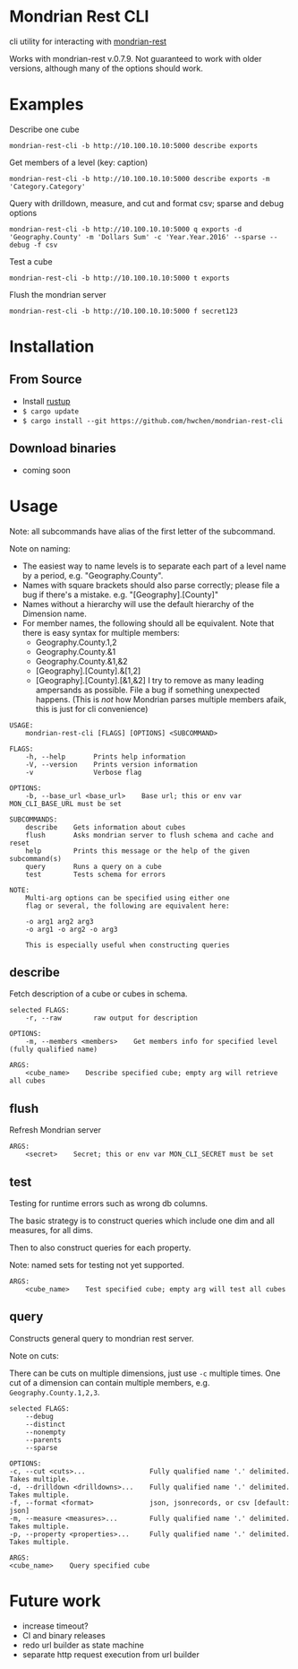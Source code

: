 # Mondrian Rest CLI

cli utility for interacting with [mondrian-rest](https://github.com/jazzido/mondrian-rest)

Works with mondrian-rest v.0.7.9. Not guaranteed to work with older versions, although many of the options should work.

# Examples

Describe one cube
```
mondrian-rest-cli -b http://10.100.10.10:5000 describe exports
```

Get members of a level (key: caption)
```
mondrian-rest-cli -b http://10.100.10.10:5000 describe exports -m 'Category.Category'
```

Query with drilldown, measure, and cut and format csv; sparse and debug options
```
mondrian-rest-cli -b http://10.100.10.10:5000 q exports -d 'Geography.County' -m 'Dollars Sum' -c 'Year.Year.2016' --sparse --debug -f csv
```

Test a cube
```
mondrian-rest-cli -b http://10.100.10.10:5000 t exports
```

Flush the mondrian server
```
mondrian-rest-cli -b http://10.100.10.10:5000 f secret123
```

# Installation
## From Source
- Install [rustup](https://rustup.rs)
- `$ cargo update`
- `$ cargo install --git https://github.com/hwchen/mondrian-rest-cli`

## Download binaries
- coming soon

# Usage
Note: all subcommands have alias of the first letter of the subcommand.

Note on naming:

- The easiest way to name levels is to separate each part of a level name by a period, e.g. "Geography.County".
- Names with square brackets should also parse correctly; please file a bug if there's a mistake. e.g. "[Geography].[County]"
- Names without a hierarchy will use the default hierarchy of the Dimension name.
- For member names, the following should all be equivalent. Note that there is easy syntax for multiple members:
  - Geography.County.1,2
  - Geography.County.&1
  - Geography.County.&1,&2
  - [Geography].[County].&[1,2]
  - [Geography].[County].[&1,&2]
  I try to remove as many leading ampersands as possible. File a bug if something unexpected happens.
  (This is _not_ how Mondrian parses multiple members afaik, this is just for cli convenience)

```
USAGE:
    mondrian-rest-cli [FLAGS] [OPTIONS] <SUBCOMMAND>

FLAGS:
    -h, --help       Prints help information
    -V, --version    Prints version information
    -v               Verbose flag

OPTIONS:
    -b, --base_url <base_url>    Base url; this or env var MON_CLI_BASE_URL must be set

SUBCOMMANDS:
    describe    Gets information about cubes
    flush       Asks mondrian server to flush schema and cache and reset
    help        Prints this message or the help of the given subcommand(s)
    query       Runs a query on a cube
    test        Tests schema for errors

NOTE:
    Multi-arg options can be specified using either one
    flag or several, the following are equivalent here:

    -o arg1 arg2 arg3
    -o arg1 -o arg2 -o arg3

    This is especially useful when constructing queries
```

## describe
Fetch description of a cube or cubes in schema.

```
selected FLAGS:
    -r, --raw        raw output for description

OPTIONS:
    -m, --members <members>    Get members info for specified level (fully qualified name)

ARGS:
    <cube_name>    Describe specified cube; empty arg will retrieve all cubes
```

## flush
Refresh Mondrian server

```
ARGS:
    <secret>    Secret; this or env var MON_CLI_SECRET must be set
```

## test
Testing for runtime errors such as wrong db columns.

The basic strategy is to construct queries which include one dim and all measures, for all dims.

Then to also construct queries for each property.

Note: named sets for testing not yet supported.

```
ARGS:
    <cube_name>    Test specified cube; empty arg will test all cubes
```

## query
Constructs general query to mondrian rest server.

Note on cuts:

There can be cuts on multiple dimensions, just use `-c` multiple times. One cut of a dimension can contain multiple members, e.g. `Geography.County.1,2,3`.

```
selected FLAGS:
    --debug
    --distinct
    --nonempty
    --parents
    --sparse

OPTIONS:
-c, --cut <cuts>...                Fully qualified name '.' delimited. Takes multiple.
-d, --drilldown <drilldowns>...    Fully qualified name '.' delimited. Takes multiple.
-f, --format <format>              json, jsonrecords, or csv [default: json]
-m, --measure <measures>...        Fully qualified name '.' delimited. Takes multiple.
-p, --property <properties>...     Fully qualified name '.' delimited. Takes multiple.

ARGS:
<cube_name>    Query specified cube

```

# Future work

- increase timeout?
- CI and binary releases
- redo url builder as state machine
- separate http request execution from url builder

